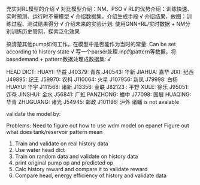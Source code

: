 充实对RL模型的介绍 √
对比模型介绍：NM、PSO √
RL的优势介绍：训练快速、实时预测、运行时不需模型 √
介绍数据集，介绍生成手段 √
介绍结果，放图：训练过程、测试结果得分 √
介绍未来的实验计划: 使用GNN+RL/实时数据 + NM分别训练历史管网，探索泛化效果 

搞清楚其他pump如何工作，在模型中是否能作为当时的常量: Can be set according to history state  √
写一个parser处理.inp的pattern等数据，将basedemand + pattern数据处理成数据集: √

HEAD DICT:
HUAYI: 华益
J40379: 青东
J40543: 华新
JIAHUA: 嘉华
JIXI: 纪西
J49895: 纪王
J59970: 农科
J110064: 火星
J107956: 新凤
J79998: 白杨
HUAYU: 华宇
J111568: 诸新
J13356: 金联
J82123 : 平野 
XULE: 徐乐
J95051: 迮奄
JINSHUI: 金水
J56841: 广虹
PANZHONG: 蟠中
J77098: 国展
HUAQING: 华青
ZHUGUANG: 诸光
J54945: 邮政
J101196: 沪外
诸蟠 is not avalable

validate the model by:

Problems:
    Need to figure out how to use wdm model on epanet
    Figure out what does tank/reservoir pattern mean

1. Train and validate on real history data
2. Use water head dict
3. Train on random data and validate on history data
4. print original pump op and predicted op
5. Calc history reward and compare it to validate reward
6. Compare head, energy efficiency of history and validate data
